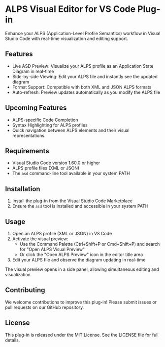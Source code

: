 # ALPS Visual Editor for VS Code Plug-in

Enhance your ALPS (Application-Level Profile Semantics) workflow in Visual Studio Code with real-time visualization and editing support.

## Features

- Live ASD Preview: Visualize your ALPS profile as an Application State Diagram in real-time
- Side-by-side Viewing: Edit your ALPS file and instantly see the updated diagram
- Format Support: Compatible with both XML and JSON ALPS formats
- Auto-refresh: Preview updates automatically as you modify the ALPS file

## Upcoming Features

- ALPS-specific Code Completion
- Syntax Highlighting for ALPS profiles
- Quick navigation between ALPS elements and their visual representations

## Requirements

- Visual Studio Code version 1.60.0 or higher
- ALPS profile files (XML or JSON)
- The `asd` command-line tool available in your system PATH

## Installation

1. Install the plug-in from the Visual Studio Code Marketplace
2. Ensure the `asd` tool is installed and accessible in your system PATH

## Usage

1. Open an ALPS profile (XML or JSON) in VS Code
2. Activate the visual preview:
   - Use the Command Palette (Ctrl+Shift+P or Cmd+Shift+P) and search for "Open ALPS Visual Preview"
   - Or click the "Open ALPS Preview" icon in the editor title area
3. Edit your ALPS file and observe the diagram updating in real-time

The visual preview opens in a side panel, allowing simultaneous editing and visualization.

## Contributing

We welcome contributions to improve this plug-in! Please submit issues or pull requests on our GitHub repository.

## License

This plug-in is released under the MIT License. See the LICENSE file for full details.